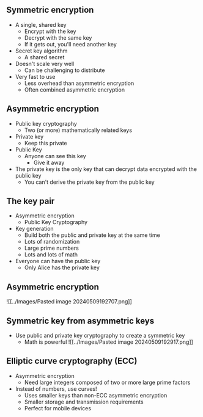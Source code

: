 ## Symmetric encryption
- A single, shared key
	- Encrypt with the key
	- Decrypt with the same key
	- If it gets out, you'll need another key
- Secret key algorithm
	- A shared secret
- Doesn't scale very well
	- Can be challenging to distribute
- Very fast to use
	- Less overhead than asymmetric encryption
	- Often combined asymmetric encryption
## Asymmetric encryption
- Public key cryptography
	- Two (or more) mathematically related keys
- Private key
	- Keep this private
- Public Key
	- Anyone can see this key
		- Give it away
- The private key is the only key that can decrypt data encrypted with the public key
	- You can't derive the private key from the public key
## The key pair
- Asymmetric encryption
	- Public Key Cryptography
- Key generation
	- Build both the public and private key at the same time
	- Lots of randomization
	- Large prime numbers
	- Lots and lots of math
- Everyone can have the public key
	- Only Alice has the private key
## Asymmetric encryption
![[../Images/Pasted image 20240509192707.png]]
## Symmetric key from asymmetric keys
- Use public and private key cryptography to create a symmetric key
	- Math is powerful
![[../Images/Pasted image 20240509192917.png]]
## Elliptic curve cryptography (ECC)
- Asymmetric encryption
	- Need large integers composed of two or more large prime factors
- Instead of numbers, use curves!
	- Uses smaller keys than non-ECC asymmetric encryption
	- Smaller storage and transmission requirements
	- Perfect for mobile devices

